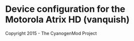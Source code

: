 Device configuration for the Motorola Atrix HD (vanquish)
===============================

Copyright 2015 - The CyanogenMod Project
